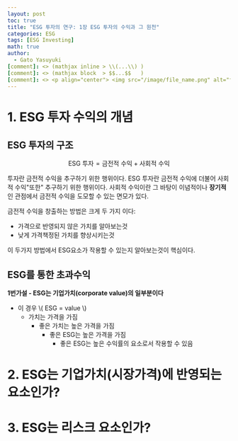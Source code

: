 ```yaml
---
layout: post
toc: true
title: "ESG 투자의 연구: 1장 ESG 투자의 수익과 그 원천"
categories: ESG
tags: [ESG Investing]
math: true
author:
  - Gato Yasuyuki
[comment]: <> (mathjax inline > \\(...\\) )
[comment]: <> (mathjax block  > $$...$$   )
[comment]: <> <p align="center"> <img src="/image/file_name.png" alt="file_name" width="420" height="300"> </p>
---
```


# 1. ESG 투자 수익의 개념

## ESG 투자의 구조

$$
\text{ESG 투자} = \text{금전적 수익} + \text{사회적 수익}
$$

투자란 금전적 수익을 추구하기 위한 행위이다.
ESG 투자란 금전적 수익에 더불어 사회적 수익"또한" 추구하기 위한 행위이다.
사회적 수익이란 그 바탕이 이념적이나 **장기적**인 관점에서 금전적 수익을 도모할 수 있는 면모가 있다.

금전적 수익을 창출하는 방법은 크게 두 가지 이다:
- 가격으로 반영되지 않은 가치를 알아보는것
- 낮게 가격책정된 가치를 향상시키는것

이 두가지 방법에서 ESG요소가 작용할 수 있는지 알아보는것이 핵심이다.

## ESG를 통한 초과수익

**1번가설 - ESG는 기업가치(corporate value)의 일부분이다**
- 이 경우 \\( ESG = value \\)
  - 가치는 가격을 가짐
    - 좋은 가치는 높은 가격을 가짐
      - 좋은 ESG는 높은 가격을 가짐
        - 좋은 ESG는 높은 수익률의 요소로서 작용할 수 있음

# 2. ESG는 기업가치(시장가격)에 반영되는 요소인가?

# 3. ESG는 리스크 요소인가?